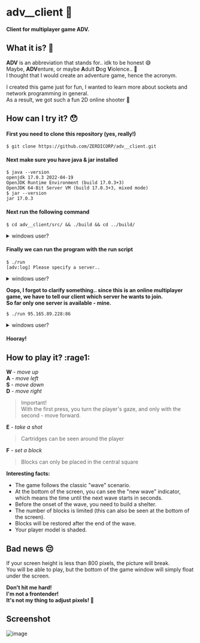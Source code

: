 # adv__client :space_invader:
#### Client for multiplayer game ADV.
## What it is? :eyes:

**ADV** is an abbreviation that stands for.. idk to be honest :sweat_smile:  
Maybe, **ADV**enture, or maybe **A**dult **D**og **V**iolence.. :dog:  
I thought that I would create an adventure game, hence the acronym. 

I created this game just for fun, I wanted to learn more about sockets and network programming in general.  
As a result, we got such a fun 2D online shooter :gun:

## How can I try it? :hushed:

#### First you need to clone this repository (yes, really!)
```
$ git clone https://github.com/ZERDICORP/adv__client.git
```

#### Next make sure you have java & jar installed
```
$ java --version
openjdk 17.0.3 2022-04-19
OpenJDK Runtime Environment (build 17.0.3+3)
OpenJDK 64-Bit Server VM (build 17.0.3+3, mixed mode)
$ jar --version
jar 17.0.3
```

#### Next run the following command
```
$ cd adv__client/src/ && ./build && cd ../build/
```
<details>
  <summary>windows user?</summary>
  
  ```
  > cd adv__client\src\ && win_build.bat && cd ..\build
  ```
</details>

#### Finally we can run the program with the run script
```
$ ./run
[adv:log] Please specify a server..
```
<details>
  <summary>windows user?</summary>
  
  ```
  > win_run.bat
  [adv:log] Please specify a server..
  ```
</details>

**Oops, I forgot to clarify something.. since this is an online multiplayer game, we have to tell our client which server he wants to join.  
So far only one server is available - mine.**

```
$ ./run 95.165.89.228:86
```
<details>
  <summary>windows user?</summary>
  
  ```
  > win_run.bat 95.165.89.228:86
  ```
</details>

#### Hooray!

## How to play it? :rage1:

**W** - _move up_  
**A** - _move left_  
**S** - _move down_  
**D** - _move right_  

> Important!  
> With the first press, you turn the player's gaze, and only with the second - move forward.

**E** - _take a shot_

> Cartridges can be seen around the player

**F** - _set a block_

> Blocks can only be placed in the central square

**Interesting facts:**

+ The game follows the classic "wave" scenario.  
+ At the bottom of the screen, you can see the "new wave" indicator, which means the time until the next wave starts in seconds.  
+ Before the onset of the wave, you need to build a shelter.  
+ The number of blocks is limited (this can also be seen at the bottom of the screen).  
+ Blocks will be restored after the end of the wave.
+ Your player model is shaded.

## Bad news :pensive:

If your screen height is less than 800 pixels, the picture will break.  
You will be able to play, but the bottom of the game window will simply float under the screen.  
  
**Don't hit me hard!  
I'm not a frontender!  
It's not my thing to adjust pixels! :triumph:**

## Screenshot
![image](https://user-images.githubusercontent.com/56264511/161407898-af69908b-691a-4d97-8bc5-1c266e4e6049.png)
